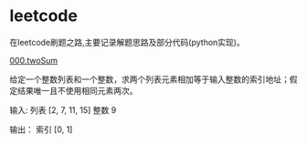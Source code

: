 leetcode
========

在leetcode刷题之路,主要记录解题思路及部分代码(python实现)。

[000.twoSum](https://github.com/tigerRose/leetcode/blob/master/000.twoSum/README.md)

给定一个整数列表和一个整数，求两个列表元素相加等于输入整数的索引地址；假定结果唯一且不使用相同元素两次。

输入:
列表 [2, 7, 11, 15]
整数 9

输出：
索引 [0, 1]
